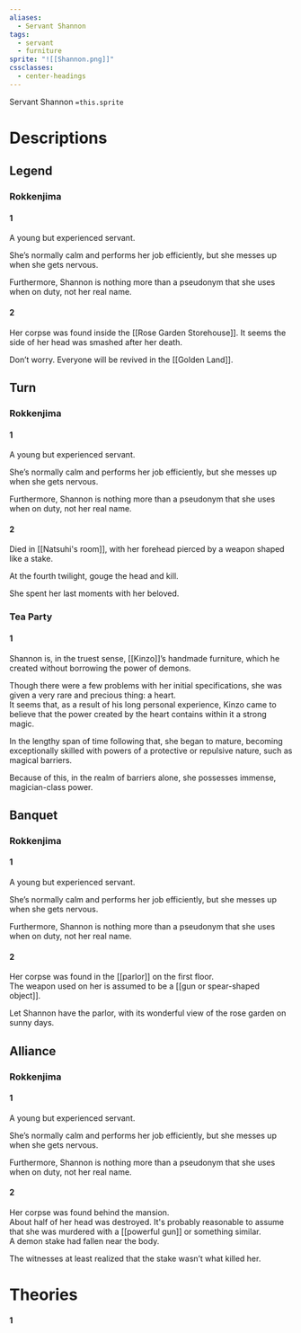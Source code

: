 ```yaml
---
aliases:
  - Servant Shannon
tags:
  - servant
  - furniture
sprite: "![[Shannon.png]]"
cssclasses:
  - center-headings
---
```

Servant Shannon
`=this.sprite`

# Descriptions

## Legend
### Rokkenjima
#### 1
A young but experienced servant.

She’s normally calm and performs her job efficiently, but she messes up when she gets nervous.

Furthermore, Shannon is nothing more than a pseudonym that she uses when on duty, not her real name.
#### 2
Her corpse was found inside the [[Rose Garden Storehouse]]. It seems the side of her head was smashed after her death.

Don’t worry. Everyone will be revived in the [[Golden Land]].
## Turn
### Rokkenjima
#### 1
A young but experienced servant.

She’s normally calm and performs her job efficiently, but she messes up when she gets nervous.

Furthermore, Shannon is nothing more than a pseudonym that she uses when on duty, not her real name.
#### 2
Died in [[Natsuhi's room]], with her forehead pierced by a weapon shaped like a stake.  

At the fourth twilight, gouge the head and kill.  

She spent her last moments with her beloved.
### Tea Party
#### 1
Shannon is, in the truest sense, [[Kinzo]]’s handmade furniture, which he created without borrowing the power of demons.  

Though there were a few problems with her initial specifications, she was given a very rare and precious thing: a heart.  
It seems that, as a result of his long personal experience, Kinzo came to believe that the power created by the heart contains within it a strong magic.  

In the lengthy span of time following that, she began to mature, becoming exceptionally skilled with powers of a protective or repulsive nature, such as magical barriers.  

Because of this, in the realm of barriers alone, she possesses immense, magician-class power.
## Banquet
### Rokkenjima
#### 1
A young but experienced servant.

She’s normally calm and performs her job efficiently, but she messes up when she gets nervous.

Furthermore, Shannon is nothing more than a pseudonym that she uses when on duty, not her real name.
#### 2
Her corpse was found in the [[parlor]] on the first floor.  
The weapon used on her is assumed to be a [[gun or spear-shaped object]].  

Let Shannon have the parlor, with its wonderful view of the rose garden on sunny days.
## Alliance
### Rokkenjima
#### 1
A young but experienced servant.

She’s normally calm and performs her job efficiently, but she messes up when she gets nervous.

Furthermore, Shannon is nothing more than a pseudonym that she uses when on duty, not her real name.
#### 2
Her corpse was found behind the mansion.  
About half of her head was destroyed. It's probably reasonable to assume that she was murdered with a [[powerful gun]] or something similar.  
A demon stake had fallen near the body.  

The witnesses at least realized that the stake wasn’t what killed her. 
# Theories
#### 1